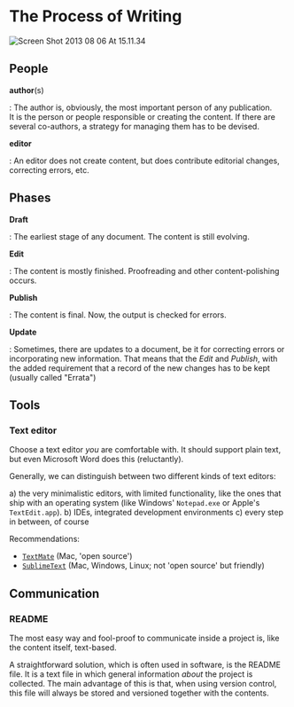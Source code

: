 # The Process of Writing



![Screen Shot 2013 08 06 At 15.11.34](../_stash/Screen%20Shot%202013-08-06%20at%2015.11.34.png)

## People

**author**(s)

:   The author is, obviously, the most important person of any publication. \
    It is the person or people responsible or creating the content.
    If there are several co-authors, a strategy for managing them has to be devised.


**editor**

:   An editor does not create content, but does contribute editorial changes, correcting errors, etc.


## Phases

**Draft**

:   The earliest stage of any document. The content is still evolving.


**Edit**

:   The content is mostly finished. Proofreading and other content-polishing occurs.


**Publish**

:   The content is final. Now, the output is checked for errors.


**Update** 

:   Sometimes, there are updates to a document, be it for correcting errors or incorporating new information. That means that the *Edit* and *Publish*, with the added requirement that a record of the new changes has to be kept (usually called "Errata")


## Tools


### Text editor

Choose a text editor *you* are comfortable with.
It should support plain text, but even Microsoft Word does this (reluctantly).

Generally, we can distinguish between two different kinds of text editors: 

a) the very minimalistic editors, with limited functionality, like the ones that ship 
with an operating system (like Windows' `Notepad.exe` or Apple's `TextEdit.app`).
b) IDEs, integrated development environments
c) every step in between, of course

Recommendations: 

- [`TextMate`][tm] (Mac, 'open source')
- [`SublimeText`][st] (Mac, Windows, Linux; not 'open source' but friendly)

[tm]: http://macromates.com
[st]: http://www.sublimetext.com


## Communication


### README

The most easy way and fool-proof to communicate inside a project is, 
like the content itself, text-based.

A straightforward solution, which is often used in software, is the README file. It is a text file in which general information *about* the project is collected. 
The main advantage of this is that, when using version control, this file will always be stored and versioned together with the contents.
